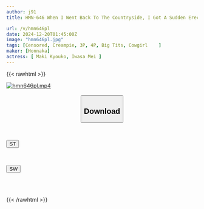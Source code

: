 ```yaml
---
author: j91
title: HMN-646 When I Went Back To The Countryside, I Got A Sudden Erection When I Saw My Stepmother And My Aunt Without A Bra... Even Though I Was Sandwiched Between Them And Said "I Already Came," They Continued To Attack Me And Force Me To Cum Inside Them 20 Times Hikari Hikari Kyoko Maki

url: /v/hmn646pl
date: 2024-12-20T01:45:00Z
image: "hmn646pl.jpg"
tags: [Censored, Creampie, 3P, 4P, Big Tits, Cowgirl	]
maker: [Honnaka]
actress: [ Maki Kyouko, Iwasa Mei ]
---
```



{{< rawhtml >}}

<div class="video" data-videoid="zpp2XMzJL6Hv60">
    <a href="javascript:;">
        <img src="/v/hmn646pl/hmn646pl.jpg" width="WIDTH" height="HEIGHT" alt="hmn646pl.mp4" loading="lazy">
    </a>
</div>

<script type="text/javascript" src="https://j91.asia/asset/on-demand-st.js"></script>

<br>
  <link rel="stylesheet" href="https://j91.asia/asset/bs5.css">
  
  <center>
  <button class="btn btn-primary" type="button" data-bs-toggle="collapse" data-bs-target=".multi-collapse" aria-expanded="false" aria-controls="multiCollapseExample1 multiCollapseExample2"><h2>Download</h2></button></center>
</p>
<div class="row">
  <div class="col">
    <div class="collapse multi-collapse" id="multiCollapseExample1">
      <div class="card card-body">
	      	      <br>
<div class="buttons">  
<p><a href="/v/hmn646pl/st.html" target="_blank"><button class="btn-hover color-3"><i class="fa fa-download"></i> ST</button></a></p></div>
    </div>
  </div>
</div>
  <div class="col">
    <div class="collapse multi-collapse" id="multiCollapseExample2">
      <div class="card card-body">
	      <br>
<div class="buttons">
<p><a href="/v/hmn646pl/sw.html" target="_blank"><button class="btn-hover color-2"><i class="fa fa-download"></i> SW</button></a></p></div>
<br><br>
      </div>
    </div>
  </div>
</div>

{{< /rawhtml >}}
